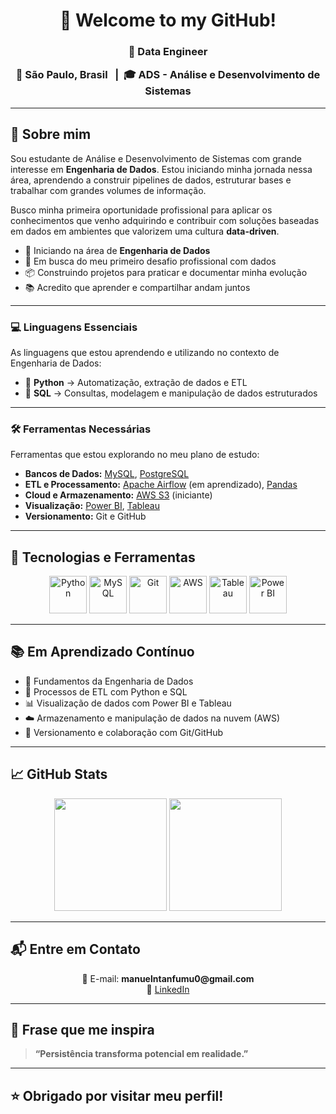 <h1 align="center">👋 Welcome to my GitHub!</h1>
<h3 align="center">🎯  Data Engineer

<p align="center">
  📍 São Paulo, Brasil &nbsp;&nbsp;|&nbsp;&nbsp;🎓 ADS - Análise e Desenvolvimento de Sistemas
</p>

---

## 📌 Sobre mim

Sou estudante de Análise e Desenvolvimento de Sistemas com grande interesse em **Engenharia de Dados**. Estou iniciando minha jornada nessa área, aprendendo a construir pipelines de dados, estruturar bases e trabalhar com grandes volumes de informação.

Busco minha primeira oportunidade profissional para aplicar os conhecimentos que venho adquirindo e contribuir com soluções baseadas em dados em ambientes que valorizem uma cultura **data-driven**.

- 🚀 Iniciando na área de **Engenharia de Dados**
- 💼 Em busca do meu primeiro desafio profissional com dados
- 📦 Construindo projetos para praticar e documentar minha evolução
- 📚 Acredito que aprender e compartilhar andam juntos

---

### 💻 Linguagens Essenciais

As linguagens que estou aprendendo e utilizando no contexto de Engenharia de Dados:

- 📌 **Python** → Automatização, extração de dados e ETL  
- 📌 **SQL** → Consultas, modelagem e manipulação de dados estruturados  
 

---

### 🛠️ Ferramentas Necessárias

Ferramentas que estou explorando no meu plano de estudo:

- **Bancos de Dados:** [MySQL](https://www.mysql.com/), [PostgreSQL](https://www.postgresql.org/)
- **ETL e Processamento:** [Apache Airflow](https://airflow.apache.org/) (em aprendizado), [Pandas](https://pandas.pydata.org/)
- **Cloud e Armazenamento:** [AWS S3](https://aws.amazon.com/s3/) (iniciante)
- **Visualização:** [Power BI](https://powerbi.microsoft.com/), [Tableau](https://www.tableau.com/)
- **Versionamento:** Git e GitHub  

---

## 🚀 Tecnologias e Ferramentas 

<p align="center">
  <img src="https://cdn.jsdelivr.net/gh/devicons/devicon/icons/python/python-original-wordmark.svg" height="60" alt="Python" />
  <img src="https://cdn.jsdelivr.net/gh/devicons/devicon/icons/mysql/mysql-original-wordmark.svg" height="60" alt="MySQL" />
  <img src="https://cdn.jsdelivr.net/gh/devicons/devicon/icons/git/git-original-wordmark.svg" height="60" alt="Git" />
  <img src="https://cdn.jsdelivr.net/gh/devicons/devicon/icons/amazonwebservices/amazonwebservices-original-wordmark.svg" height="60" alt="AWS" />
  <img src="https://upload.wikimedia.org/wikipedia/commons/4/4b/Tableau_Logo.png" height="60" alt="Tableau" />
  <img src="https://img.icons8.com/color/96/000000/power-bi.png" height="60" alt="Power BI" />
</p>

---

## 📚 Em Aprendizado Contínuo

- 🧱 Fundamentos da Engenharia de Dados  
- 🔄 Processos de ETL com Python e SQL  
- 📊 Visualização de dados com Power BI e Tableau  
- ☁️ Armazenamento e manipulação de dados na nuvem (AWS)  
- 🔗 Versionamento e colaboração com Git/GitHub  

---

## 📈 GitHub Stats

<div align="center">
  <img height="180em" src="https://github-readme-stats.vercel.app/api?username=manntanfumu0&show_icons=true&theme=radical"/>
  <img height="180em" src="https://github-readme-stats.vercel.app/api/top-langs/?username=manntanfumu0&layout=compact&theme=radical"/>
</div>

---

## 📬 Entre em Contato

<p align="center">
  📧 E-mail: <strong>manuelntanfumu0@gmail.com</strong> <br>
  💼 <a href="https://www.linkedin.com/in/manuel-filipe-ntanfumu-384612292" target="_blank">LinkedIn</a>
</p>

---

## 💬 Frase que me inspira

> **“Persistência transforma potencial em realidade.”**

---

## ⭐ Obrigado por visitar meu perfil!
